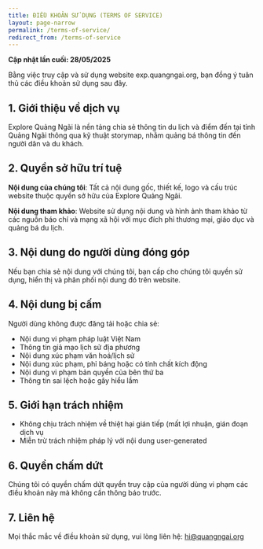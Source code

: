 ```yaml
---
title: ĐIỀU KHOẢN SỬ DỤNG (TERMS OF SERVICE)
layout: page-narrow
permalink: /terms-of-service/
redirect_from: /terms-of-service
---
```


**Cập nhật lần cuối: 28/05/2025**

Bằng việc truy cập và sử dụng website exp.quangngai.org, bạn đồng ý tuân thủ các điều khoản sử dụng sau đây.

## 1. Giới thiệu về dịch vụ

Explore Quảng Ngãi là nền tảng chia sẻ thông tin du lịch và điểm đến tại tỉnh Quảng Ngãi thông qua kỹ thuật storymap, nhằm quảng bá thông tin đến người dân và du khách.

## 2. Quyền sở hữu trí tuệ

**Nội dung của chúng tôi**: Tất cả nội dung gốc, thiết kế, logo và cấu trúc website thuộc quyền sở hữu của Explore Quảng Ngãi.

**Nội dung tham khảo**: Website sử dụng nội dung và hình ảnh tham khảo từ các nguồn báo chí và mạng xã hội với mục đích phi thương mại, giáo dục và quảng bá du lịch.

## 3. Nội dung do người dùng đóng góp

Nếu bạn chia sẻ nội dung với chúng tôi, bạn cấp cho chúng tôi quyền sử dụng, hiển thị và phân phối nội dung đó trên website.

## 4. Nội dung bị cấm

Người dùng không được đăng tải hoặc chia sẻ:
- Nội dung vi phạm pháp luật Việt Nam
- Thông tin giả mạo lịch sử địa phương
- Nội dung xúc phạm văn hoá/lịch sử
- Nội dung xúc phạm, phỉ báng hoặc có tính chất kích động
- Nội dung vi phạm bản quyền của bên thứ ba
- Thông tin sai lệch hoặc gây hiểu lầm

## 5. Giới hạn trách nhiệm
- Không chịu trách nhiệm về thiệt hại gián tiếp (mất lợi nhuận, gián đoạn dịch vụ
- Miễn trừ trách nhiệm pháp lý với nội dung user-generated

## 6. Quyền chấm dứt

Chúng tôi có quyền chấm dứt quyền truy cập của người dùng vi phạm các điều khoản này mà không cần thông báo trước.

## 7. Liên hệ

Mọi thắc mắc về điều khoản sử dụng, vui lòng liên hệ: hi@quangngai.org
